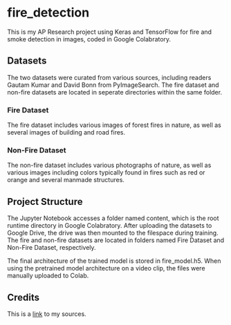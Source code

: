 # fire_detection
This is my AP Research project using Keras and TensorFlow for fire and smoke detection in images, coded in Google Colabratory.

## Datasets
The two datasets were curated from various sources, including readers Gautam Kumar and David Bonn from PyImageSearch. The fire dataset and non-fire datasets are located in seperate directories within the same folder.

### Fire Dataset
The fire dataset includes various images of forest fires in nature, as well as several images of building and road fires.

### Non-Fire Dataset
The non-fire dataset includes various photographs of nature, as well as various images including colors typically found in fires such as red or orange and several manmade structures.

## Project Structure
The Jupyter Notebook accesses a folder named content, which is the root runtime directory in Google Colabratory. After uploading the datasets to Google Drive, the drive was then mounted to the filespace during training. The fire and non-fire datasets are located in folders named Fire Dataset and Non-Fire Dataset, respectively.

The final architecture of the trained model is stored in fire_model.h5. When using the pretrained model architecture on a video clip, the files were manually uploaded to Colab.

## Credits
This is a [link](https://drive.google.com/file/d/17Fddz4ELIN5jLiv9EEhpdGchIjqnxV_Z/view?usp=share_link) to my sources.
